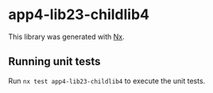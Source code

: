 # app4-lib23-childlib4

This library was generated with [Nx](https://nx.dev).

## Running unit tests

Run `nx test app4-lib23-childlib4` to execute the unit tests.
